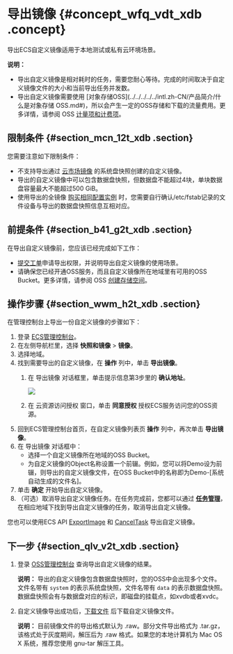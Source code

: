 # 导出镜像 {#concept_wfq_vdt_xdb .concept}

导出ECS自定义镜像适用于本地测试或私有云环境场景。

**说明：** 

-   导出自定义镜像是相对耗时的任务，需要您耐心等待。完成的时间取决于自定义镜像文件的大小和当前导出任务并发数。
-   导出自定义镜像需要使用 [对象存储OSS](../../../../../intl.zh-CN/产品简介/什么是对象存储 OSS.md#)，所以会产生一定的OSS存储和下载的流量费用。更多详情，请参阅 OSS [计量项和计费项](../../../../../intl.zh-CN/计量计费/计量项和计费项.md#)。

## 限制条件 {#section_mcn_12t_xdb .section}

您需要注意如下限制条件：

-   不支持导出通过 [云市场镜像](intl.zh-CN/用户指南/镜像/云市场镜像.md#) 的系统盘快照创建的自定义镜像。
-   导出的自定义镜像中可以包含数据盘快照，但数据盘不能超过4块，单块数据盘容量最大不能超过500 GiB。
-   使用导出的全镜像 [购买相同配置实例](intl.zh-CN/用户指南/实例/创建实例/购买相同配置实例.md#) 时，您需要自行确认/etc/fstab记录的文件设备与导出的数据盘快照信息互相对应。

## 前提条件 {#section_b41_g2t_xdb .section}

在导出自定义镜像前，您应该已经完成如下工作：

-   [提交工单](https://workorder-intl.console.aliyun.com/#/ticket/createIndex)申请导出权限，并说明导出自定义镜像的使用场景。
-   请确保您已经开通OSS服务，而且自定义镜像所在地域里有可用的OSS Bucket。更多详情，请参阅 OSS [创建存储空间](../../../../../intl.zh-CN/快速入门/创建存储空间.md#)。

## 操作步骤 {#section_wwm_h2t_xdb .section}

在管理控制台上导出一份自定义镜像的步骤如下：

1.  登录 [ECS管理控制台](https://ecs.console.aliyun.com/#/home)。
2.  在左侧导航栏里，选择 **快照和镜像** \> **镜像**。
3.  选择地域。
4.  找到需要导出的自定义镜像，在 **操作** 列中，单击 **导出镜像**。
    1.  在 导出镜像 对话框里，单击提示信息第3步里的 **确认地址**。

        ![](http://static-aliyun-doc.oss-cn-hangzhou.aliyuncs.com/assets/img/9712/15471769204655_zh-CN.png)

    2.  在 云资源访问授权 窗口，单击 **同意授权** 授权ECS服务访问您的OSS资源。
5.  回到ECS管理控制台首页，在自定义镜像列表页 **操作** 列中，再次单击 **导出镜像**。
6.  在 导出镜像 对话框中：
    -   选择一个自定义镜像所在地域的OSS Bucket。
    -   为自定义镜像的Object名称设置一个前辍。例如，您可以将Demo设为前辍，则导出的自定义镜像文件，在OSS Bucket中的名称即为Demo-\[系统自动生成的文件名\]。
7.  单击 **确定** 开始导出自定义镜像。
8.  （可选）取消导出自定义镜像任务。在任务完成前，您都可以通过 [**任务管理**](https://ecs.console.aliyun.com/#/task/region/cn-qingdao)，在相应地域下找到导出自定义镜像的任务，取消导出自定义镜像。

您也可以使用ECS API [ExportImage](../../../../../intl.zh-CN/API参考/镜像/ExportImage.md#) 和 [CancelTask](../../../../../intl.zh-CN/API参考/其他接口/CancelTask.md#) 导出自定义镜像。

## 下一步 {#section_qlv_v2t_xdb .section}

1.  登录 [OSS管理控制台](https://oss.console.aliyun.com/index#/) 查询导出自定义镜像的结果。

    **说明：** 导出的自定义镜像包含数据盘快照时，您的OSS中会出现多个文件。文件名带有 `system` 的表示系统盘快照，文件名带有 `data` 的表示数据盘快照。数据盘快照会有与数据盘对应的标识，即磁盘的挂载点，如xvdb或者xvdc。

2.  自定义镜像导出成功后，[下载文件](../../../../../intl.zh-CN/控制台用户指南/管理文件/下载文件.md#) 后下载自定义镜像文件。

    **说明：** 目前镜像文件的导出格式默认为 .raw。部分文件导出格式为 .tar.gz，该格式处于灰度期间，解压后为 .raw 格式。如果您的本地计算机为 Mac OS X 系统，推荐您使用 gnu-tar 解压工具。


